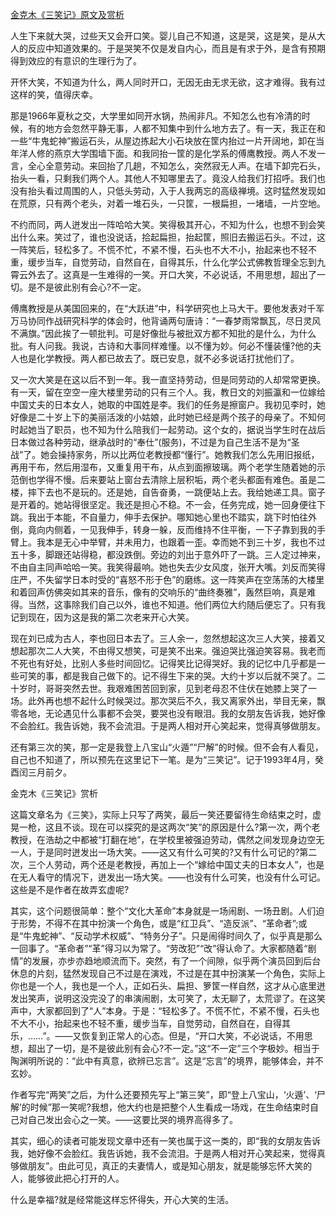 [金克木《三笑记》原文及赏析](https://www.vrrw.net/wx/8794.html)

人生下来就大哭，过些天又会开口笑。婴儿自己不知道，这是哭，这是笑，是从大人的反应中知道效果的。于是哭笑不仅是发自内心，而且是有求于外，是含有预期得到效应的有意识的生理行为了。

开怀大笑，不知道为什么，两人同时开口，无因无由无求无欲，这才难得。我有过这样的笑，值得庆幸。

那是1966年夏秋之交，大学里如同开水锅，热闹非凡。不知怎么也有冷清的时候，有的地方会忽然平静无事，人都不知集中到什么地方去了。有一天，我正在和一些“牛鬼蛇神”搬运石头，从屋边拣起大小石块放在筐内抬过一片开阔地，卸在当年洋人修的燕京大学围墙下面。和我同抬一筐的是化学系的傅鹰教授。两人不发一言，全心全意劳动。来回抬了几趟，不知怎么，突然寂无人声。在墙下卸完石头，抬头一看，只剩我们两个人。其他人不知哪里去了。竟没人给我们打招呼。我们也没有抬头看过周围的人，只低头劳动，入于人我两忘的高级禅境。这时猛然发现如在荒原，只有两个老头，对着一堆石头，一只筐，一根扁担，一堵墙，一片空地。

不约而同，两人迸发出一阵哈哈大笑。笑得极其开心，不知为什么，也想不到会笑出什么来。笑过了，谁也没说话，拾起扁担，抬起筐，照旧去搬运石头。不过，这一阵笑后，轻松多了。不慌不忙，不紧不慢，石头也不大不小，抬起来也不轻不重，缓步当车，自觉劳动，自然自在，自得其乐，什么化学公式佛教哲理全忘到九霄云外去了。这真是一生难得的一笑。开口大笑，不必说话，不用思想，超出了一切。是不是彼此别有会心?不一定。



傅鹰教授是从美国回来的，在“大跃进”中，科学研究也上马大干。要他发表对千军万马协同作战研究科学的体会时，他背诵两句唐诗：“一春梦雨常飘瓦，尽日灵风不满旗。”因此挨了一顿批判。可是好像批与被批双方都不知批的是什么，为什么批。有人问我。我说，古诗和大事同样难懂。以不懂为妙。何必不懂装懂?他的夫人也是化学教授。两人都已故去了。既已安息，就不必多说话打扰他们了。

又一次大笑是在这以后不到一年。我一直坚持劳动，但是同劳动的人却常常更换。有一天，留在空空一座大楼里劳动的只有三个人。我，教日文的刘振瀛和一位嫁给中国丈夫的日本女人，她取的中国姓是李。我们的任务是擦窗户。我初见李时，她好像是二十岁上下的美丽活泼的小姑娘，此时她已经是两个孩子的母亲了。不知何时起她当了职员，也不知为什么陪我们一起劳动。这个女的，据说当学生时在战后日本做过各种劳动，继承战时的“奉仕”(服务)，不过是为自己生活不是为“圣战”了。她会操持家务，所以比两位老教授都“懂行”。她教我们怎么先用旧报纸，再用干布，然后用湿布，又重复用干布，从点到面擦玻璃。两个老学生随着她的示范倒也学得不慢。后来要站上窗台去清除上层积垢，两个老头都面有难色。虽是二楼，摔下去也不是玩的。还是她，自告奋勇，一跳便站上去。我给她递工具。窗子是开着的。她站得很坚定。我还是担心不稳。不一会，任务完成，她一回身便往下跳。我出于本能，不自量力，伸手去保护。哪知她心里也不踏实，跳下时怕往外倒，竟向内侧着，一见我伸手，转身一躲，反而维持不住平衡，一下子靠到我的手臂上。我本是无心中举臂，并未用力，也跟着一歪。幸而她不到三十岁，我也不过五十多，脚跟还站得稳，都没跌倒。旁边的刘出于意外吓了一跳。三人定过神来，不由自主同声哈哈一笑。我笑得最响。她也失去少女风度，张开大嘴。刘反而笑得庄严，不失留学日本时受的“喜怒不形于色”的磨练。这一阵笑声在空荡荡的大楼里和着回声仿佛突如其来的音乐，像有的交响乐的“曲终奏雅”，轰然巨响，真是难得。当然，这事除我们自己以外，谁也不知道。他们两位大约随后便忘了。只有我记到现在，因为这是我的第二次老来开心大笑。

现在刘已成为古人，李也回日本去了。三人余一，忽然想起这次三人大笑，接着又想起那次二人大笑，不由得又想笑，可是笑不出来。强迫哭比强迫笑容易。我老而不死也有好处，比别人多些时间回忆。记得笑比记得哭好。我的记忆中几乎都是一些可笑的事，都是我自己做下的。记不得生下来的哭。大约十岁以后就不哭了。二十岁时，哥哥突然去世。我艰难困苦回到家，见到老母忍不住伏在她膝上哭了一场。此外再也想不起什么时候哭过。那次哭后不久，我又离家外出，举目无亲，飘零各地，无论遇见什么事都不会哭，要哭也没有眼泪。我的女朋友告诉我，她好像不会脸红。我告诉她，我不会流泪。于是两人相对开心笑起来，觉得真够做朋友。

还有第三次的笑，那一定是我登上八宝山“火遁”“尸解”的时候。但不会有人看见，自己也不知道了，所以预先在这里记下一笔。是为“三笑记”。记于1993年4月，癸酉闰三月前夕。

金克木《三笑记》赏析

这篇文章名为《三笑》，实际上只写了两笑，最后一笑还要留待生命结束之时，虚晃一枪，这且不谈。现在可以探究的是这两次“笑”的原因是什么?第一次，两个老教授，在浩劫之中都被“打翻在地”，在学校里被强迫劳动，偶然之间发现身边空无一人，于是同时迸发出一场大笑。——这又有什么可笑的?又有什么可记的?第二次，三个人劳动，两个还是老教授，再加上一个“嫁给中国丈夫的日本女人”，也是在无人看守的情况下，迸发出一场大笑。——也没有什么可笑，也没有什么可记。这些是不是作者在故弄玄虚呢?

其实，这个问题很简单：整个“文化大革命”本身就是一场闹剧、一场丑剧。人们迫于形势，不得不在其中扮演一个角色，或是“红卫兵”、“造反派”、“革命者”;或是“牛鬼蛇神”、“反动学术权威”、“特务分子”。只是闹得时间久了，似乎真是那么一回事了。“革命者”“革”得习以为常了。“劳改犯”“改”得认命了。大家都随着“剧情”的发展，亦步亦趋地顺流而下。突然，有了一个间隙，似乎两个演员回到后台休息的片刻，猛然发现自己不过是在演戏，不过是在其中扮演某一个角色，实际上你也是一个人，我也是一个人，正如石头、扁担、箩筐一样自然，这才从心底里迸发出笑声，说明这没完没了的串演闹剧，太可笑了，太无聊了，太荒谬了。在这笑声中，大家都回到了“人”本身。于是：“轻松多了。不慌不忙，不紧不慢，石头也不大不小，抬起来也不轻不重，缓步当车，自觉劳动，自然自在，自得其乐，……”。——又恢复到正常人的心态。但是，“开口大笑，不必说话，不用思想，超出了一切，是不是彼此别有会心?不一定。”这“不一定”三个字极妙。相当于陶渊明所说的：“此中有真意，欲辨已忘言”。这是“忘言”的境界，能够体会，并不玄妙。

作者写完“两笑”之后，为什么还要预先写上“第三笑”，即“登上八宝山，‘火遁’、‘尸解’的时候”那一笑呢?我想，他大约也是把整个人生看成一场戏，在生命结束时自己对自己发出会心之一笑。——这要比哭的境界高得多了。

其实，细心的读者可能发现文章中还有一笑也属于这一类的，即“我的女朋友告诉我，她好像不会脸红。我告诉她，我不会流泪。于是两人相对开心笑起来，觉得真够做朋友”。由此可见，真正的夫妻情人，或是知心朋友，就是能够忘怀大笑的人，能够彼此把心打开的人。

什么是幸福?就是经常能这样忘怀得失，开心大笑的生活。


